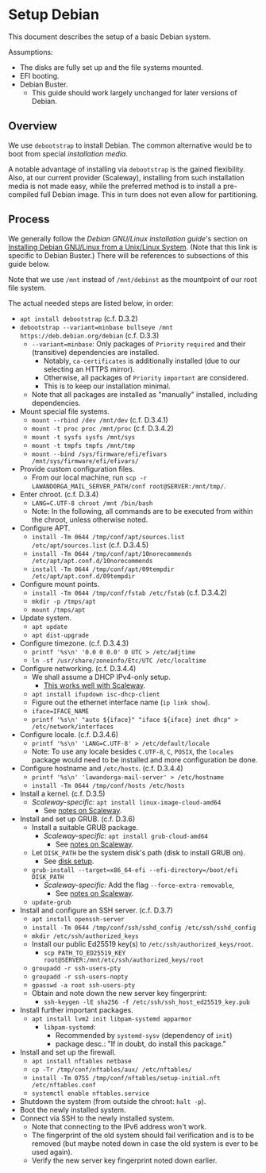# Setup Debian

This document describes the setup of a basic Debian system.

Assumptions:

* The disks are fully set up and the file systems mounted.
* EFI booting.
* Debian Buster.
    - This guide should work largely unchanged for later versions of Debian.


## Overview

We use `debootstrap` to install Debian.
The common alternative would be to boot from special *installation media*.

A notable advantage of installing via `debootstrap` is the gained flexibility.
Also, at our current provider (Scaleway), installing from such installation
media is not made easy, while the preferred method is to install a
pre-compiled full Debian image.
This in turn does not even allow for partitioning.


## Process

We generally follow the *Debian GNU/Linux installation guide*'s section on
[Installing Debian GNU/Linux from a Unix/Linux System](https://www.debian.org/releases/bullseye/amd64/apds03.en.html).
(Note that this link is specific to Debian Buster.)
There will be references to subsections of this guide below.

Note that we use `/mnt` instead of `/mnt/debinst` as the mountpoint of our
root file system.

The actual needed steps are listed below, in order:

* `apt install debootstrap`  (c.f. D.3.2)
* `debootstrap --variant=minbase bullseye /mnt https://deb.debian.org/debian`
  (c.f. D.3.3)
    - `--variant=minbase`: Only packages of `Priority` `required` and their
      (transitive) dependencies are installed.
        - Notably, `ca-certificates` is additionally installed
          (due to our selecting an HTTPS mirror).
        - Otherwise, all packages of `Priority` `important` are considered.
        - This is to keep our installation minimal.
    - Note that all packages are installed as "manually" installed,
      including dependencies.
* Mount special file systems.
    - `mount --rbind /dev /mnt/dev`  (c.f. D.3.4.1)
    - `mount -t proc proc /mnt/proc`  (c.f. D.3.4.2)
    - `mount -t sysfs sysfs /mnt/sys`
    - `mount -t tmpfs tmpfs /mnt/tmp`
    - `mount --bind /sys/firmware/efi/efivars /mnt/sys/firmware/efi/efivars/`
* Provide custom configuration files.
    - From our local machine, run
      `scp -r LAWANDORGA_MAIL_SERVER_PATH/conf root@SERVER:/mnt/tmp/`.
* Enter chroot.  (c.f. D.3.4)
    - `LANG=C.UTF-8 chroot /mnt /bin/bash`
    - Note: In the following, all commands are to be executed from within the
      chroot, unless otherwise noted.
* Configure APT.
    - `install -Tm 0644 /tmp/conf/apt/sources.list /etc/apt/sources.list`
      (c.f. D.3.4.5)
    - `install -Tm 0644 /tmp/conf/apt/10norecommends /etc/apt/apt.conf.d/10norecommends`
    - `install -Tm 0644 /tmp/conf/apt/09tempdir /etc/apt/apt.conf.d/09tempdir`
* Configure mount points.
    - `install -Tm 0644 /tmp/conf/fstab /etc/fstab`  (c.f. D.3.4.2)
    - `mkdir -p /tmps/apt`
    - `mount /tmps/apt`
* Update system.
    - `apt update`
    - `apt dist-upgrade`
* Configure timezone.  (c.f. D.3.4.3)
    - `printf '%s\n' '0.0 0 0.0' 0 UTC > /etc/adjtime`
    - `ln -sf /usr/share/zoneinfo/Etc/UTC /etc/localtime`
* Configure networking.  (c.f. D.3.4.4)
    - We shall assume a DHCP IPv4-only setup.
        - [This works well with Scaleway](/doc/setup/vm-scaleway.md).
    - `apt install ifupdown isc-dhcp-client`
    - Figure out the ethernet interface name (`ip link show`).
    - `iface=IFACE_NAME`
    - `printf '%s\n' "auto ${iface}" "iface ${iface} inet dhcp" > /etc/network/interfaces`
* Configure locale.  (c.f. D.3.4.6)
    - `printf '%s\n' 'LANG=C.UTF-8' > /etc/default/locale`
    - Note: To use any locale besides `C.UTF-8`, `C`, `POSIX`, the `locales`
      package would need to be installed and more configuration be done.
* Configure hostname and `/etc/hosts`.  (c.f. D.3.4.4)
    - `printf '%s\n' 'lawandorga-mail-server' > /etc/hostname`
    - `install -Tm 0644 /tmp/conf/hosts /etc/hosts`
* Install a kernel.  (c.f. D.3.5)
    - *Scaleway-specific:* `apt install linux-image-cloud-amd64`
        - See [notes on Scaleway](/doc/setup/vm-scaleway.md).
* Install and set up GRUB.  (c.f. D.3.6)
    - Install a suitable GRUB package.
        - *Scaleway-specific:* `apt install grub-cloud-amd64`
            - See [notes on Scaleway](/doc/setup/vm-scaleway.md).
    - Let `DISK_PATH` be the system disk's path (disk to install GRUB on).
        - See [disk setup](/doc/disks.md).
    - `grub-install --target=x86_64-efi --efi-directory=/boot/efi DISK_PATH`
        - *Scaleway-specific:* Add the flag `--force-extra-removable`,
            - See [notes on Scaleway](/doc/setup/vm-scaleway.md).
    - `update-grub`
* Install and configure an SSH server.  (c.f. D.3.7)
    - `apt install openssh-server`
    - `install -Tm 0644 /tmp/conf/ssh/sshd_config /etc/ssh/sshd_config`
    - `mkdir /etc/ssh/authorized_keys`
    - Install our public Ed25519 key(s) to `/etc/ssh/authorized_keys/root`.
        - `scp PATH_TO_ED25519_KEY root@SERVER:/mnt/etc/ssh/authorized_keys/root`
    - `groupadd -r ssh-users-pty`
    - `groupadd -r ssh-users-nopty`
    - `gpasswd -a root ssh-users-pty`
    - Obtain and note down the new server key fingerprint:
        - `ssh-keygen -lE sha256 -f /etc/ssh/ssh_host_ed25519_key.pub`
* Install further important packages.
    - `apt install lvm2 init libpam-systemd apparmor`
        - `libpam-systemd`:
            - Recommended by `systemd-sysv` (dependency of `init`)
            - package desc.: "If in doubt, do install this package."
* Install and set up the firewall.
    - `apt install nftables netbase`
    - `cp -Tr /tmp/conf/nftables/aux/ /etc/nftables/`
    - `install -Tm 0755 /tmp/conf/nftables/setup-initial.nft /etc/nftables.conf`
    - `systemctl enable nftables.service`
* Shutdown the system (from outside the chroot: `halt -p`).
* Boot the newly installed system.
* Connect via SSH to the newly installed system.
    - Note that connecting to the IPv6 address won't work.
    - The fingerprint of the old system should fail verification
      and is to be removed
      (but maybe noted down in case the old system is ever to be used again).
    - Verify the new server key fingerprint noted down earlier.
